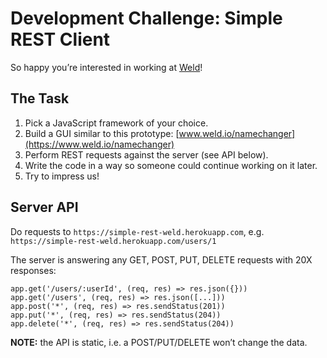 # Development Challenge: Simple REST Client

So happy you’re interested in working at [Weld](https://www.weld.io)!

## The Task

1. Pick a JavaScript framework of your choice.
2. Build a GUI similar to this prototype: [www.weld.io/namechanger](https://www.weld.io/namechanger)
3. Perform REST requests against the server (see API below).
4. Write the code in a way so someone could continue working on it later.
5. Try to impress us!

## Server API

Do requests to `https://simple-rest-weld.herokuapp.com`, e.g. `https://simple-rest-weld.herokuapp.com/users/1`

The server is answering any GET, POST, PUT, DELETE requests with 20X responses:

    app.get('/users/:userId', (req, res) => res.json({}))
    app.get('/users', (req, res) => res.json([...]))
    app.post('*', (req, res) => res.sendStatus(201))
    app.put('*', (req, res) => res.sendStatus(204))
    app.delete('*', (req, res) => res.sendStatus(204))

**NOTE:** the API is static, i.e. a POST/PUT/DELETE won’t change the data.
